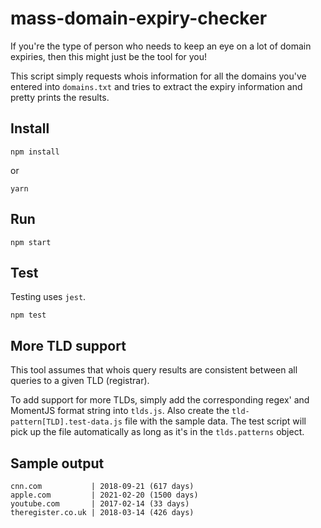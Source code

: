 # mass-domain-expiry-checker

If you're the type of person who needs to keep an eye on a lot of domain expiries, then this might
just be the tool for you!

This script simply requests whois information for all the domains you've entered into `domains.txt`
and tries to extract the expiry information and pretty prints the results.

## Install

    npm install

or

    yarn

## Run

    npm start

## Test

Testing uses `jest`.

    npm test

## More TLD support

This tool assumes that whois query results are consistent between all queries to a given TLD
(registrar).

To add support for more TLDs, simply add the corresponding regex' and MomentJS format string into
`tlds.js`. Also create the `tld-pattern[TLD].test-data.js` file with the sample data. The test
script will pick up the file automatically as long as it's in the `tlds.patterns` object.

## Sample output

    cnn.com           | 2018-09-21 (617 days)
    apple.com         | 2021-02-20 (1500 days)
    youtube.com       | 2017-02-14 (33 days)
    theregister.co.uk | 2018-03-14 (426 days)
